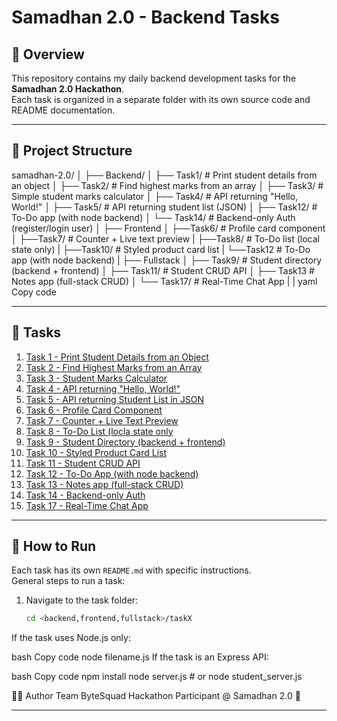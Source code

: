 # Samadhan 2.0 - Backend Tasks

## 📌 Overview
This repository contains my daily backend development tasks for the **Samadhan 2.0 Hackathon**.  
Each task is organized in a separate folder with its own source code and README documentation.  

---

## 📂 Project Structure
samadhan-2.0/
│
├── Backend/
│ ├── Task1/ # Print student details from an object
│ ├── Task2/ # Find highest marks from an array
│ ├── Task3/ # Simple student marks calculator
│ ├── Task4/ # API returning "Hello, World!"
│ ├── Task5/ # API returning student list (JSON)
│ ├── Task12/ # To-Do app (with node backend)
│ └── Task14/ # Backend-only Auth (register/login user)
│ 
├── Frontend
│ ├──Task6/ # Profile card component
│ ├──Task7/ # Counter + Live text preview
| ├──Task8/ # To-Do list (local state only)
| ├──Task10/ # Styled product card list
| └──Task12 # To-Do app (with node backend)
|
├── Fullstack
│ ├── Task9/ # Student directory (backend + frontend)
│ ├── Task11/ # Student CRUD API
│ ├── Task13 # Notes app (full-stack CRUD)
│ └── Task17/ # Real-Time Chat App
|
|
yaml
Copy code

---

## 📑 Tasks

1. [Task 1 - Print Student Details from an Object](Backend/Task1/README.md)  
2. [Task 2 - Find Highest Marks from an Array](Backend/Task2/README.md)  
3. [Task 3 - Student Marks Calculator](Backend/Task3/README.md)  
4. [Task 4 - API returning "Hello, World!"](Backend/Task4/README.md)  
5. [Task 5 - API returning Student List in JSON](Backend/task5/README.md)  
6. [Task 6 - Profile Card Component](Frontend/Task6/README.md)  
7. [Task 7 - Counter + Live Text Preview](Frontend/Task7/README.md)  
8. [Task 8 - To-Do List (locla state only](Frontend/task8/README.md)  
9. [Task 9 - Student Directory (backend + frontend)](Fullstack/Task9/README.md)  
10. [Task 10 - Styled Product Card List](Frontend/Task10/README.md)
11. [Task 11 -  Student CRUD API](Fullstack/Task11/README.md)  
12. [Task 12 - To-Do App (with node backend)](Backend/Task12/README.md)  
13. [Task 13 - Notes app (full-stack CRUD)](Fullstack/Task13/README.md)  
14. [Task 14 - Backend-only Auth](Backend/Task14/README.md)  
17. [Task 17 - Real-Time Chat App](Fullstack/Task17/README.md)  

---

## 🚀 How to Run
Each task has its own `README.md` with specific instructions.  
General steps to run a task:

1. Navigate to the task folder:
   ```bash
   cd <backend,frontend,fullstack>/taskX
If the task uses Node.js only:

bash
Copy code
node filename.js
If the task is an Express API:

bash
Copy code
npm install
node server.js   # or node student_server.js

👨‍💻 Author
Team ByteSquad
Hackathon Participant @ Samadhan 2.0 🚀

---
